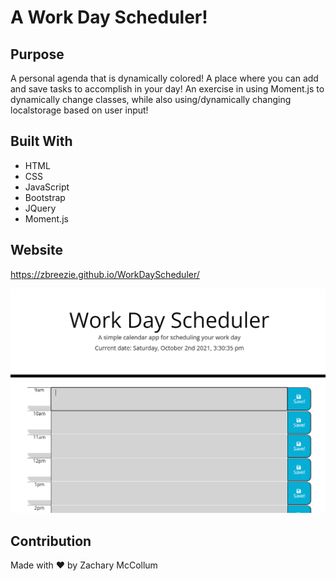 # A Work Day Scheduler!

## Purpose
A personal agenda that is dynamically colored! A place where you can add and save tasks to accomplish in your day!
An exercise in using Moment.js to dynamically change classes, while also using/dynamically changing localstorage based on user input!

## Built With
* HTML
* CSS
* JavaScript
* Bootstrap
* JQuery
* Moment.js

## Website
https://zbreezie.github.io/WorkDayScheduler/

![](WorkDayScheduler.png)

## Contribution
Made with ❤️ by Zachary McCollum
